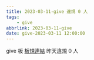 ```yaml
---
title: 2023-03-11-give 違規 0 人
tags:
    - give
abbrlink: 2023-03-11-give
date: give-2023-03-11 12:00:00
---
```

give 板 [板規連結](https://www.ptt.cc/bbs/give/M.1612495900.A.C32.html)
昨天違規 0 人
